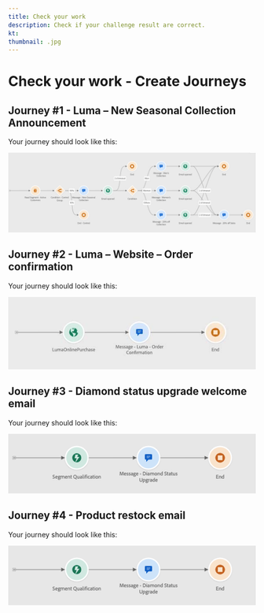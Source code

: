 ```yaml
---
title: Check your work
description: Check if your challenge result are correct.
kt: 
thumbnail: .jpg
---
```


# Check your work - Create Journeys

## Journey #1 - Luma – New Seasonal Collection Announcement

Your journey should look like this:

![New Seasonal Collection Announcement](/help/challenges/assets/journey-1-summer-collection.jpg)

## Journey #2 - Luma – Website – Order confirmation

Your journey should look like this:

![Luma – Website – Order confirmation](/help/challenges/assets/journey-2-order-confirmation.jpg)

## Journey #3 - Diamond status upgrade welcome email

Your journey should look like this:

![Diamond status upgrade welcome email](/help/challenges/assets/journey-3-diamond-status-upgrade.png)

## Journey #4 - Product restock email

Your journey should look like this:

![Product restock email](/help/challenges/assets/journey-3-diamond-status-upgrade.png)